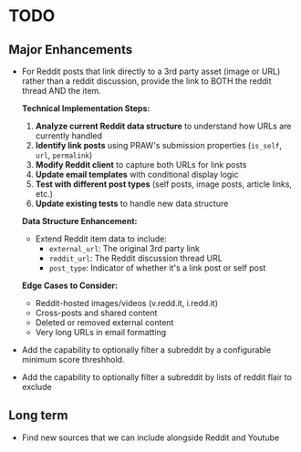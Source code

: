 # TODO
## Major Enhancements
- For Reddit posts that link directly to a 3rd party asset (image or URL) rather than a reddit discussion, provide the link to BOTH the reddit thread AND the item.
  
  **Technical Implementation Steps:**
  1. **Analyze current Reddit data structure** to understand how URLs are currently handled
  2. **Identify link posts** using PRAW's submission properties (`is_self`, `url`, `permalink`)
  3. **Modify Reddit client** to capture both URLs for link posts
  4. **Update email templates** with conditional display logic
  5. **Test with different post types** (self posts, image posts, article links, etc.)
  6. **Update existing tests** to handle new data structure
  
  **Data Structure Enhancement:**
  - Extend Reddit item data to include:
    - `external_url`: The original 3rd party link
    - `reddit_url`: The Reddit discussion thread URL
    - `post_type`: Indicator of whether it's a link post or self post
  
  **Edge Cases to Consider:**
  - Reddit-hosted images/videos (v.redd.it, i.redd.it)
  - Cross-posts and shared content
  - Deleted or removed external content
  - Very long URLs in email formatting
- Add the capability to optionally filter a subreddit by a configurable minimum score threshhold.
- Add the capability to optionally filter a subreddit by lists of reddit flair to exclude

## Long term
- Find new sources that we can include alongside Reddit and Youtube